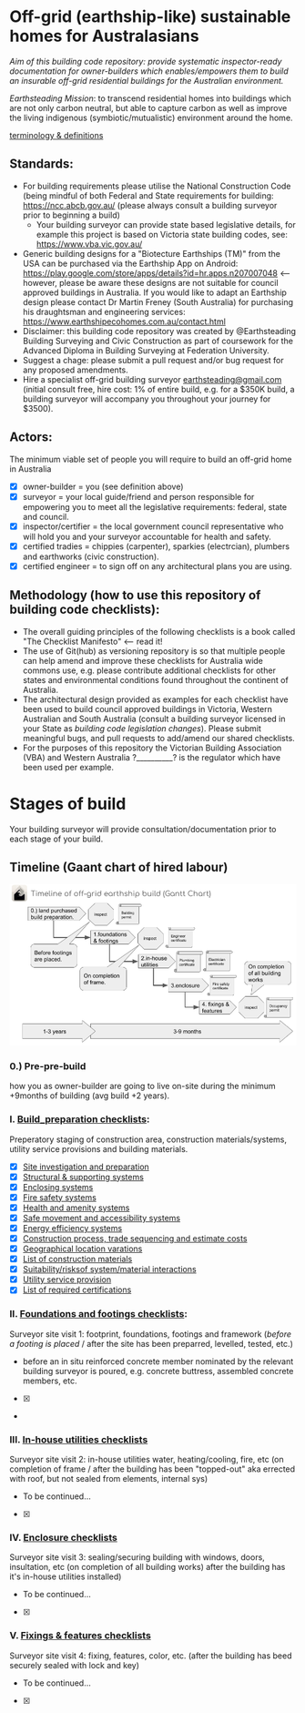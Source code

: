# Off-grid (earthship-like) sustainable homes for Australasians

*Aim of this building code repository: provide systematic inspector-ready documentation for owner-builders which enables/empowers them to build an insurable off-grid residential buildings for the Australian environment.*

*Earthsteading Mission*: to transcend residential homes into buildings which are not only carbon neutral, but able to capture carbon as well as improve the living indigenous (symbiotic/mutualistic) environment around the home.

[terminology & definitions](https://github.com/earthsteading/earthship/blob/5f4f96040fc8ca2ebc30613c183d4a93b0921481/terminology.md)

## Standards:

 * For building requirements please utilise the National Construction Code (being mindful of both Federal and State requirements for building: https://ncc.abcb.gov.au/ (please always consult a building surveyor prior to beginning a build)
   * Your building surveyor can provide state based legislative details, for example this project is based on Victoria state building codes, see: https://www.vba.vic.gov.au/
 * Generic building designs for a "Biotecture Earthships (TM)" from the USA can be purchased via the Earthship App on Android: https://play.google.com/store/apps/details?id=hr.apps.n207007048 <-- however, please be aware these designs are not suitable for council approved buildings in Australia.  If you would like to adapt an Earthship design please contact Dr Martin Freney (South Australia) for purchasing his draughtsman and engineering services: https://www.earthshipecohomes.com.au/contact.html
 * Disclaimer: this building code repository was created by @Earthsteading Building Surveying and Civic Construction as part of coursework for the Advanced Diploma in Building Surveying at Federation University.
 * Suggest a chage: please submit a pull request and/or bug request for any proposed amendments.
 * Hire a specialist off-grid building surveyor earthsteading@gmail.com (initial consult free, hire cost: 1% of entire build, e.g. for a $350K build, a building surveyor will accompany you throughout your journey for $3500).

## Actors:

The minimum viable set of people you will require to build an off-grid home in Australia
 - [x] owner-builder = you (see definition above)
 - [x] surveyor = your local guide/friend and person responsible for empowering you to meet all the legislative requirements: federal, state and council.
 - [x] inspector/certifier = the local government council representative who will hold you and your surveyor accountable for health and safety.
 - [x] certified tradies = chippies (carpenter), sparkies (electrcian), plumbers and earthworks (civic construction).
 - [x] certified engineer = to sign off on any architectural plans you are using.

## Methodology (how to use this repository of building code checklists):

 * The overall guiding principles of the following checklists is a book called "The Checklist Manifesto" <-- read it!
 * The use of Git(hub) as versioning repository is so that multiple people can help amend and improve these checklists for Australia wide commons use, e.g. please contribute additional checklists for other states and environmental conditions found throughout the continent of Australia.
 * The architectural design provided as examples for each checklist have been used to build council approved buildings in Victoria, Western Australian and South Australia (consult a building surveyor licensed in your State as _building code legislation changes_). Please submit meaningful bugs, and pull requests to add/amend our shared checklists. 
 * For the purposes of this repository the Victorian Building Association (VBA) and Western Australia ?__________? is the regulator which have been used per example.

# Stages of build 
Your building surveyor will provide consultation/documentation prior to each stage of your build.

## Timeline (Gaant chart of hired labour)
![timeline](https://github.com/earthsteading/earthship/blob/821f840683c55277b7f58c940904e4f701e91312/Gaant_v1.png "Gaant cahrt of timeline build")

### 0.) Pre-pre-build 

how you as owner-builder are going to live on-site during the minimum +9months of building (avg build +2 years).

### I. [Build_preparation checklists](https://github.com/earthsteading/earthship/blob/e97adaeebb06a77383f3f647728697382650fdb4/checklist_build-preparation.md): 
 Preperatory staging of construction area, construction materials/systems, utility service provisions and building materials.
   - [X] [Site investigation and preparation]()
   - [X] [Structural & supporting systems](https://github.com/earthsteading/earthship/blob/8f54d43fba8223c37a4d816cec43cdac49e931e8/checklist_structural-supporting-systems.md)
   - [X] [Enclosing systems](https://github.com/earthsteading/earthship/blob/deca192c4e5906e696d0970e1e31b33337aaac5b/checklist_enclosing-systems.md)
   - [X] [Fire safety systems](https://github.com/earthsteading/earthship/blob/deca192c4e5906e696d0970e1e31b33337aaac5b/checklist_fire-safety.md)
   - [X] [Health and amenity systems](https://github.com/earthsteading/earthship/blob/03644a5ab01a5ad175481848f855def211754c70/checklist_health-amenity.md)
   - [X] [Safe movement and accessibility systems](https://github.com/earthsteading/earthship/blob/8f54d43fba8223c37a4d816cec43cdac49e931e8/checklist_movement-accessibility.md)
   - [X] [Energy efficiency systems](https://github.com/earthsteading/earthship/blob/deca192c4e5906e696d0970e1e31b33337aaac5b/checklist_energy-efficiency.md)
   - [X] [Construction process, trade sequencing and estimate costs]()
   - [X] [Geographical location varations]()
   - [X] [List of construction materials]()
   - [X] [Suitability/risksof system/material interactions]()
   - [X] [Utility service provision]()
   - [X] [List of required certifications]()

 ### II. [Foundations and footings checklists]():
 Surveyor site visit 1: footprint, foundations, footings and framework (_before a footing is placed_ / after the site has been preparred, levelled, tested, etc.)
  * before an in situ reinforced concrete member nominated by the relevant building surveyor is poured, e.g. concrete buttress, assembled concrete members, etc.
 - [X]
 - 
 
### III. [In-house utilities checklists]()
 Surveyor site visit 2: in-house utilities water, heating/cooling, fire, etc (on completion of frame / after the building has been "topped-out" aka errected with roof, but not sealed from elements, internal sys) 
   * To be continued...
 - [X]

 ### IV. [Enclosure checklists]()
 Surveyor site visit 3: sealing/securing building with windows, doors, insultation, etc (on completion of all building works) after the building has it's in-house utilities installed)
   * To be continued...
 - [X]
 
 ### V. [Fixings & features checklists]()
 Surveyor site visit 4: fixing, features, color, etc. (after the building has beed securely sealed with lock and key)
   * To be continued...
 - [X]
